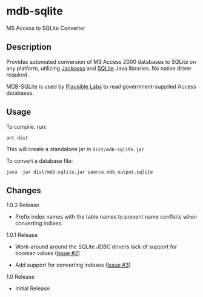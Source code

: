# mdb-sqlite

MS Access to SQLite Converter

## Description

Provides automated conversion of MS Access 2000 databases to SQLite on any platform, utilizing [Jackcess](http://jackcess.sourceforge.net/) and [SQLite](http://www.zentus.com/sqlitejdbc/) Java libraries. No native driver required.

MDB-SQLite is used by [Plausible Labs](http://www.plausiblelabs.com) to read government-supplied Access databases.

## Usage

To compile, run:

`ant dist`

This will create a standalone jar in `dist/mdb-sqlite.jar`

To convert a database file:

`java -jar dist/mdb-sqlite.jar source.mdb output.sqlite`

## Changes

1.0.2 Release

*   Prefix index names with the table names to prevent name conflicts when converting indixes.

1.0.1 Release

*   Work-around around the SQLite JDBC drivers lack of support for boolean values ([Issue #2](https://code.google.com/p/mdb-sqlite/issues/detail?id=#2))

*   Add support for converting indexes ([Issue #3](https://code.google.com/p/mdb-sqlite/issues/detail?id=#3))

1.0 Release

*   Initial Release
